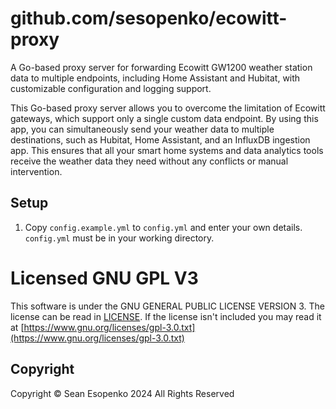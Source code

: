 # github.com/sesopenko/ecowitt-proxy

A Go-based proxy server for forwarding Ecowitt GW1200 weather station data to multiple endpoints, including
Home Assistant and Hubitat, with customizable configuration and logging support.

This Go-based proxy server allows you to overcome the limitation of Ecowitt gateways, which support only a
single custom data endpoint. By using this app, you can simultaneously send your weather data to multiple
destinations, such as Hubitat, Home Assistant, and an InfluxDB ingestion app. This ensures that all your smart
home systems and data analytics tools receive the weather data they need without any conflicts or manual
intervention.

## Setup

1. Copy `config.example.yml` to `config.yml` and enter your own details.  `config.yml` must be in your working directory.

# Licensed GNU GPL V3

This software is under the GNU GENERAL PUBLIC LICENSE VERSION 3. The license can be read in [LICENSE](LICENSE.txt). If
the license isn't included you may read it at
[https://www.gnu.org/licenses/gpl-3.0.txt](https://www.gnu.org/licenses/gpl-3.0.txt)

## Copyright

Copyright © Sean Esopenko 2024 All Rights Reserved